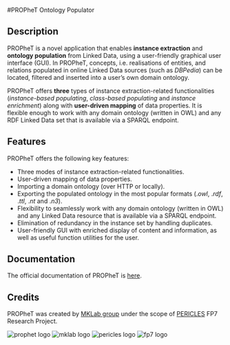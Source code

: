 #PROPheT Ontology Populator

Description
-------------
PROPheT is a novel application that enables **instance extraction** and **ontology population** from Linked Data, using a user-friendly graphical user interface (GUI). In PROPheT, concepts, i.e. realisations of entities, and relations populated in online Linked Data sources (such as *DBPedia*) can be located, filtered and inserted into a user’s own domain ontology. 

PROPheT offers **three** types of instance extraction-related functionalities (*instance-based populating*, *class-based populating* and *instance enrichment*) along with **user-driven mapping** of data properties. It is flexible enough to work with any domain ontology (written in OWL) and any RDF Linked Data set that is available via a SPARQL endpoint. 

Features
-----------
PROPheT offers the following key features:
* Three modes of instance extraction-related functionalities.
* User-driven mapping of data properties.
* Importing a domain ontology (over HTTP or locally).
* Exporting the populated ontology in the most popular formats (.*owl*, .*rdf*, .*ttl*, .*nt* and .*n3*).
* Flexibility to seamlessly work with any domain ontology (written in OWL) and any Linked Data resource that is available via a SPARQL endpoint.
* Elimination of redundancy in the instance set by handling duplicates.
* User-friendly GUI with enriched display of content and information, as well as useful function utilities for the user. 

Documentation
--------------
The official documentation of PROPheT is [here](http://mklab.iti.gr/prophet/).

Credits
-------------
PROPheT was created by [MKLab group](http://mklab.iti.gr/) under the scope of [PERICLES](http://pericles-project.eu/) FP7 Research Project.

![prophet logo]( http://mklab.iti.gr/prophet/_static/logo.png "PROPheT logo" ) ![mklab logo]( http://mklab.iti.gr/prophet/_static/mklab_logo.png "MKLab logo" ) ![pericles logo]( http://mklab.iti.gr/prophet/_static/pericles_logo.png "PERICLES logo" ) ![fp7 logo]( http://mklab.iti.gr/prophet/_static/fp7_logo.png "FP7 logo" )
